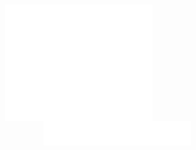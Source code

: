 <img align="left" src="/github-metrics.svg" alt="Metrics" width="400">
<!--<img align="right" src="/metrics.plugin.activity.svg" alt="Metrics" width="400">-->
<img align="right" src="/metrics.plugin.gists.svg" alt="Metrics" width="400">
<!--<img align="right" src="/metrics.plugin.notable.svg" alt="Metrics" width="400">-->
